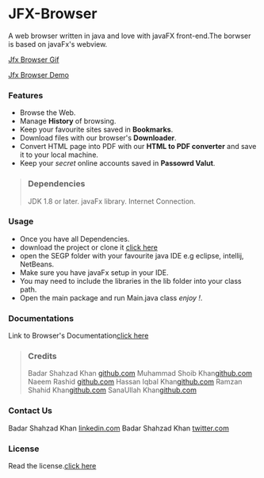 JFX-Browser
===========
A web browser written in java and love with javaFX front-end.The borwser is based on javaFx's webview.

[Jfx Browser Gif](https://twitter.com/badarshahzad54/status/859596238202691584)

[Jfx Browser Demo](https://youtu.be/DH_6g4OcfyE?list=PLv2dKKz-juPaCQsqET0BH4pUsJw8pbjxb)


### Features

+ Browse the Web.
+ Manage **History** of browsing.
+ Keep your favourite sites saved in **Bookmarks**.
+ Download files with our browser's **Downloader**.
+ Convert HTML page into PDF with our **HTML to PDF converter** and save it to your local machine.
+ Keep your *secret* online accounts saved in **Passowrd Valut**.

> ### Dependencies
>
> JDK 1.8 or later.
> javaFx library.
> Internet Connection.

### Usage

+ Once you have all Dependencies.
+ download the project or clone it [click here](https://github.com/badarshahzad/Jfx-Browser/tree/master)
+ open the SEGP folder with your favourite java IDE e.g eclipse, intellij, NetBeans.
+ Make sure you have javaFx setup in your IDE.
+ You may need to include the libraries in the lib folder into your class path.
+ Open the main package and run Main.java class *enjoy !*.

### Documentations
Link to Browser's Documentation[click here](#)

> ### Credits
>
> Badar Shahzad Khan [github.com](https://github.com/badarshahzad)
> Muhammad Shoib Khan[github.com](https://github.com/Shoaibkhan786)
> Naeem Rashid [github.com](https://github.com/naeemkhan12)
> Hassan Iqbal Khan[github.com](https://github.com/Hassankhan2015)
> Ramzan Shahid Khan[github.com](https://github.com/RamzanShahidkhan)
> SanaUllah Khan[github.com](https://github.com/sanaullahkhan1234)

### Contact Us

Badar Shahzad Khan [linkedin.com](https://www.linkedin.com/in/badarshahzad/)
Badar Shahzad Khan [twitter.com](https://twitter.com/badarshahzad54)

### License
Read the license.[click here](https://raw.githubusercontent.com/badarshahzad/Jfx-Browser/master/LICENSE)
